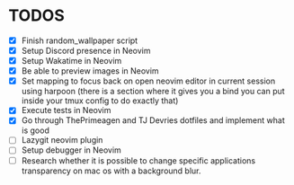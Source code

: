 # TODOS

- [x] Finish random_wallpaper script 
- [x] Setup Discord presence in Neovim
- [x] Setup Wakatime in Neovim
- [x] Be able to preview images in Neovim 
- [x] Set mapping to focus back on open neovim editor in current session using harpoon (there is a section where it gives you a bind you can put inside your tmux config to do exactly that)
- [x] Execute tests in Neovim 
- [x] Go through ThePrimeagen and TJ Devries dotfiles and implement what is good
- [ ] Lazygit neovim plugin
- [ ] Setup debugger in Neovim
- [ ] Research whether it is possible to change specific applications transparency on mac os with a background blur.
